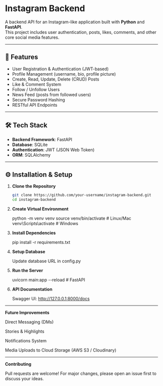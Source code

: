 # Instagram Backend 

A backend API for an Instagram-like application built with **Python** and **FastAPI**.  
This project includes user authentication, posts, likes, comments, and other core social media features.

---

## 🚀 Features
- User Registration & Authentication (JWT-based)
- Profile Management (username, bio, profile picture)
- Create, Read, Update, Delete (CRUD) Posts
- Like & Comment System
- Follow / Unfollow Users
- News Feed (posts from followed users)
- Secure Password Hashing
- RESTful API Endpoints

---

## 🛠️ Tech Stack
- **Backend Framework**: FastAPI   
- **Database**: SQLite  
- **Authentication**: JWT (JSON Web Token)  
- **ORM**: SQLAlchemy  

---

## ⚙️ Installation & Setup

1. **Clone the Repository**

   ```bash
   git clone https://github.com/your-username/instagram-backend.git
   cd instagram-backend
   
2. **Create Virtual Environment**
   
      python -m venv venv
      source venv/bin/activate   # Linux/Mac
      venv\Scripts\activate      # Windows

3. **Install Dependencies**
   
      pip install -r requirements.txt

4. **Setup Database**
   
      Update database URL in config.py

5. **Run the Server**
    
      uvicorn main:app --reload   # FastAPI

6. **API Documentation**
    
      Swagger UI: http://127.0.0.1:8000/docs

---

**Future Improvements**

Direct Messaging (DMs)

Stories & Highlights

Notifications System

Media Uploads to Cloud Storage (AWS S3 / Cloudinary)

---

**Contributing**

Pull requests are welcome! For major changes, please open an issue first to discuss your ideas.


